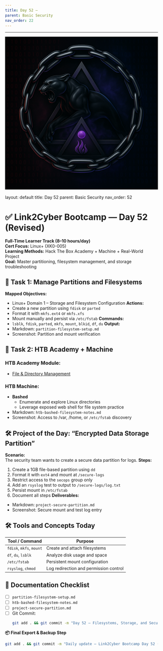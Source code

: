 ```yaml
---
title: Day 52 –
parent: Basic Security
nav_order: 22
---
```

---
![Panther Icon](/assets/icons/icon-cyber-panther.png)

layout: default
title: Day 52
parent: Basic Security
nav_order: 52

# ✅ Link2Cyber Bootcamp — Day 52 (Revised)
**Full-Time Learner Track (8–10 hours/day)**  
**Cert Focus:** Linux+ (XK0-005)  
**Learning Methods:** Hack The Box Academy + Machine + Real-World Project  
**Goal:** Master partitioning, filesystem management, and storage troubleshooting
## 💾 Task 1: Manage Partitions and Filesystems
**Mapped Objectives:**  
- Linux+ Domain 1 – Storage and Filesystem Configuration
**Actions:**  
- Create a new partition using `fdisk` or `parted`  
- Format it with `mkfs.ext4` or `mkfs.xfs`  
- Mount manually and persist via `/etc/fstab`
**Commands:**  
- `lsblk`, `fdisk`, `parted`, `mkfs`, `mount`, `blkid`, `df`, `du`
**Output:**  
- Markdown: `partition-filesystem-setup.md`  
- Screenshot: Partition and mount verification
## 🧪 Task 2: HTB Academy + Machine
### HTB Academy Module:
- [File & Directory Management](https://academy.hackthebox.com/module/61)
### HTB Machine:
- **Bashed**  
  - Enumerate and explore Linux directories  
  - Leverage exposed web shell for file system practice
- Markdown: `htb-bashed-filesystem-notes.md`  
- Screenshot: Access to /var, /home, or `/etc/fstab` discovery
## 🛠️ Project of the Day: “Encrypted Data Storage Partition”
**Scenario:**  
The security team wants to create a secure data partition for logs.
**Steps:**  
1. Create a 1GB file-based partition using `dd`  
2. Format it with `ext4` and mount at `/secure-logs`  
3. Restrict access to the `secops` group only  
4. Add an `rsyslog` test to output to `/secure-logs/log.txt`  
5. Persist mount in `/etc/fstab`  
6. Document all steps
**Deliverables:**  
- Markdown: `project-secure-partition.md`  
- Screenshot: Secure mount and test log entry
## 🛠️ Tools and Concepts Today
| Tool / Command     | Purpose                                        |
|--------------------|------------------------------------------------|
| `fdisk`, `mkfs`, `mount` | Create and attach filesystems          |
| `df`, `du`, `lsblk` | Analyze disk usage and space                 |
| `/etc/fstab`       | Persistent mount configuration                |
| `rsyslog`, `chmod` | Log redirection and permission control        |
## 📁 Documentation Checklist
- [ ] `partition-filesystem-setup.md`  
- [ ] `htb-bashed-filesystem-notes.md`  
- [ ] `project-secure-partition.md`  
- [ ] Git Commit:
  ```bash
  git add . && git commit -m "Day 52 – Filesystems, Storage, and Secure Partition Project" && git push origin main
  ```
**📦 Final Export & Backup Step**
```bash
git add . && git commit -m "Daily update – Link2Cyber Bootcamp Day 52 (Linux+ HTB + Project)" && git push origin main
```
